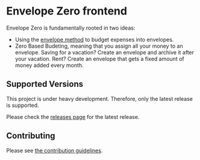 # Envelope Zero frontend

Envelope Zero is fundamentally rooted in two ideas:

- Using the [envelope method](https://en.wikipedia.org/wiki/Envelope_system) to budget expenses into envelopes.
- Zero Based Budeting, meaning that you assign all your money to an envelope. Saving for a vacation? Create an envelope and archive it after your vacation. Rent? Create an envelope that gets a fixed amount of money added every month.

## Supported Versions

This project is under heavy development. Therefore, only the latest release is supported.

Please check the [releases page](https://github.com/envelope-zero/frondend/releases) for the latest release.

## Contributing

Please see [the contribution guidelines](CONTRIBUTING.md).
